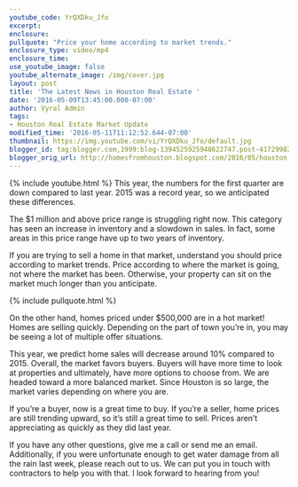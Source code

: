 ```yaml
---
youtube_code: YrQXDku_Jfo
excerpt:
enclosure:
pullquote: "Price your home according to market trends."
enclosure_type: video/mp4
enclosure_time:
use_youtube_image: false
youtube_alternate_image: /img/cover.jpg
layout: post
title: 'The Latest News in Houston Real Estate '
date: '2016-05-09T13:45:00.000-07:00'
author: Vyral Admin
tags:
- Houston Real Estate Market Update
modified_time: '2016-05-11T11:12:52.644-07:00'
thumbnail: https://img.youtube.com/vi/YrQXDku_Jfo/default.jpg
blogger_id: tag:blogger.com,1999:blog-1394525925948622747.post-4172998208300139465
blogger_orig_url: http://homesfromhouston.blogspot.com/2016/05/houston-real-estate-what-to-expect-from.html
---
```

{% include youtube.html %}
This year, the numbers for the first quarter are down compared to last year. 2015 was a record year, so we anticipated these differences.

The $1 million and above price range is struggling right now. This category has seen an increase in inventory and a slowdown in sales. In fact, some areas in this price range have up to two years of inventory.

If you are trying to sell a home in that market, understand you should price according to market trends. Price according to where the market is going, not where the market has been. Otherwise, your property can sit on the market much longer than you anticipate.

{% include pullquote.html %}

On the other hand, homes priced under $500,000 are in a hot market! Homes are selling quickly. Depending on the part of town you’re in, you may be seeing a lot of multiple offer situations.

This year, we predict home sales will decrease around 10% compared to 2015. Overall, the market favors buyers. Buyers will have more time to look at properties and ultimately, have more options to choose from. We are headed toward a more balanced market. Since Houston is so large, the market varies depending on where you are.

If you’re a buyer, now is a great time to buy. If you’re a seller, home prices are still trending upward, so it’s still a great time to sell. Prices aren’t appreciating as quickly as they did last year.

If you have any other questions, give me a call or send me an email. Additionally, if you were unfortunate enough to get water damage from all the rain last week, please reach out to us. We can put you in touch with contractors to help you with that. I look forward to hearing from you!
